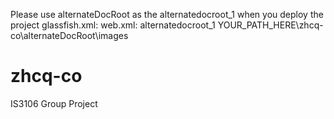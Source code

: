 Please use alternateDocRoot as the alternatedocroot_1 when you deploy the project
glassfish.xml:
    <property name="alternatedocroot_1" value="from=/images/* dir=YOUR_PATH_HERE\zhcq-co\alternateDocRoot"/>
web.xml:
    <context-param>
        <param-name>alternatedocroot_1</param-name>
        <param-value>YOUR_PATH_HERE\zhcq-co\alternateDocRoot\images</param-value>
    </context-param>

# zhcq-co
IS3106 Group Project
